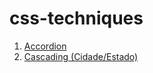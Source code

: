 # css-techniques

1. [Accordion](https://codepen.io/edussilva/pen/bGKGabe)
2. [Cascading (Cidade/Estado)](https://codepen.io/edussilva/pen/qBMMJLy)
